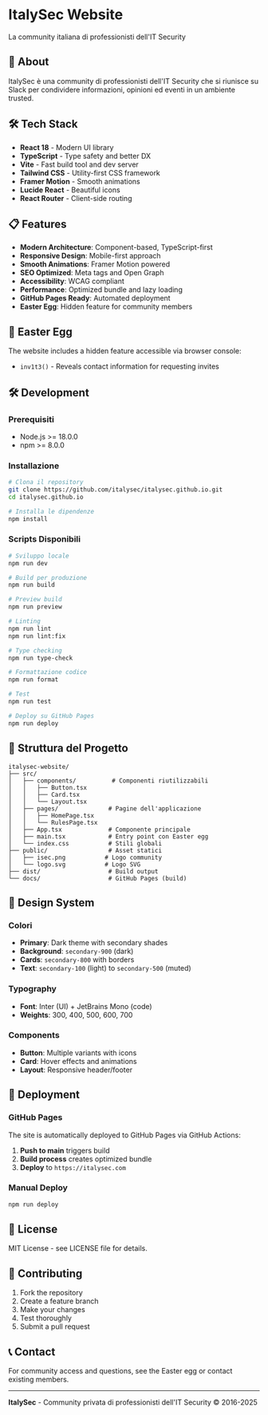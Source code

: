 # ItalySec Website

La community italiana di professionisti dell'IT Security

## 🚀 About

ItalySec è una community di professionisti dell'IT Security che si riunisce su Slack per condividere informazioni, opinioni ed eventi in un ambiente trusted.

## 🛠️ Tech Stack

- **React 18** - Modern UI library
- **TypeScript** - Type safety and better DX
- **Vite** - Fast build tool and dev server
- **Tailwind CSS** - Utility-first CSS framework
- **Framer Motion** - Smooth animations
- **Lucide React** - Beautiful icons
- **React Router** - Client-side routing

## 📋 Features

- **Modern Architecture**: Component-based, TypeScript-first
- **Responsive Design**: Mobile-first approach
- **Smooth Animations**: Framer Motion powered
- **SEO Optimized**: Meta tags and Open Graph
- **Accessibility**: WCAG compliant
- **Performance**: Optimized bundle and lazy loading
- **GitHub Pages Ready**: Automated deployment
- **Easter Egg**: Hidden feature for community members

## 🥚 Easter Egg

The website includes a hidden feature accessible via browser console:

- `inv1t3()` - Reveals contact information for requesting invites

## 🛠️ Development

### Prerequisiti

- Node.js >= 18.0.0
- npm >= 8.0.0

### Installazione

```bash
# Clona il repository
git clone https://github.com/italysec/italysec.github.io.git
cd italysec.github.io

# Installa le dipendenze
npm install
```

### Scripts Disponibili

```bash
# Sviluppo locale
npm run dev

# Build per produzione
npm run build

# Preview build
npm run preview

# Linting
npm run lint
npm run lint:fix

# Type checking
npm run type-check

# Formattazione codice
npm run format

# Test
npm run test

# Deploy su GitHub Pages
npm run deploy
```

## 📁 Struttura del Progetto

```
italysec-website/
├── src/
│   ├── components/          # Componenti riutilizzabili
│   │   ├── Button.tsx
│   │   ├── Card.tsx
│   │   └── Layout.tsx
│   ├── pages/              # Pagine dell'applicazione
│   │   ├── HomePage.tsx
│   │   └── RulesPage.tsx
│   ├── App.tsx             # Componente principale
│   ├── main.tsx            # Entry point con Easter egg
│   └── index.css           # Stili globali
├── public/                 # Asset statici
│   ├── isec.png           # Logo community
│   └── logo.svg           # Logo SVG
├── dist/                   # Build output
└── docs/                   # GitHub Pages (build)
```

## 🎨 Design System

### Colori
- **Primary**: Dark theme with secondary shades
- **Background**: `secondary-900` (dark)
- **Cards**: `secondary-800` with borders
- **Text**: `secondary-100` (light) to `secondary-500` (muted)

### Typography
- **Font**: Inter (UI) + JetBrains Mono (code)
- **Weights**: 300, 400, 500, 600, 700

### Components
- **Button**: Multiple variants with icons
- **Card**: Hover effects and animations
- **Layout**: Responsive header/footer

## 🚀 Deployment

### GitHub Pages
The site is automatically deployed to GitHub Pages via GitHub Actions:

1. **Push to main** triggers build
2. **Build process** creates optimized bundle
3. **Deploy** to `https://italysec.com`

### Manual Deploy
```bash
npm run deploy
```

## 📄 License

MIT License - see LICENSE file for details.

## 🤝 Contributing

1. Fork the repository
2. Create a feature branch
3. Make your changes
4. Test thoroughly
5. Submit a pull request

## 📞 Contact

For community access and questions, see the Easter egg or contact existing members.

---

**ItalySec** - Community privata di professionisti dell'IT Security © 2016-2025